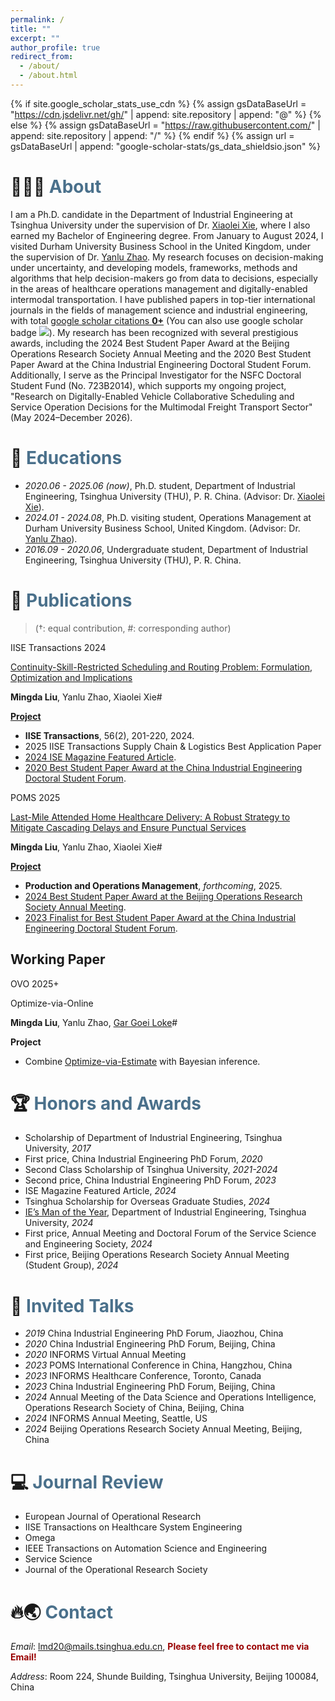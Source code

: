 ```yaml
---
permalink: /
title: ""
excerpt: ""
author_profile: true
redirect_from: 
  - /about/
  - /about.html
---
```


{% if site.google_scholar_stats_use_cdn %}
{% assign gsDataBaseUrl = "https://cdn.jsdelivr.net/gh/" | append: site.repository | append: "@" %}
{% else %}
{% assign gsDataBaseUrl = "https://raw.githubusercontent.com/" | append: site.repository | append: "/" %}
{% endif %}
{% assign url = gsDataBaseUrl | append: "google-scholar-stats/gs_data_shieldsio.json" %}


<span class='anchor' id='about-me'></span>
# 🙋‍♂️🎉 <font color="#4A708B">About</font>
I am a Ph.D. candidate in the Department of Industrial Engineering at Tsinghua University under the supervision of Dr. [Xiaolei Xie](https://scholar.google.com/citations?user=XpGnNI8AAAAJ&hl=en), where I also earned my Bachelor of Engineering degree. From January to August 2024, I visited Durham University Business School in the United Kingdom, under the supervision of Dr. [Yanlu Zhao](https://yanluzhao.com/). 
My research focuses on decision-making under uncertainty, and developing models, frameworks, methods and algorithms that help decision-makers go from data to decisions, especially in the areas of healthcare operations management and digitally-enabled intermodal transportation. I have published papers in top-tier international journals in the fields of management science and industrial engineering, with total <a href='https://scholar.google.com/citations?user=q1cdK9sAAAAJ'>google scholar citations <strong><span id='total_cit'>0+</span></strong></a> (You can also use google scholar badge <a href='https://scholar.google.com/citations?user=q1cdK9sAAAAJ'><img src="https://img.shields.io/endpoint?url={{ url | url_encode }}&logo=Google%20Scholar&labelColor=f6f6f6&color=9cf&style=flat&label=citations"></a>). My research has been recognized with several prestigious awards, including the 2024 Best Student Paper Award at the Beijing Operations Research Society Annual Meeting and the 2020 Best Student Paper Award at the China Industrial Engineering Doctoral Student Forum. Additionally, I serve as the Principal Investigator for the NSFC Doctoral Student Fund (No. 723B2014), which supports my ongoing project, "Research on Digitally-Enabled Vehicle Collaborative Scheduling and Service Operation Decisions for the Multimodal Freight Transport Sector" (May 2024–December 2026).




# 📖 <font color="#4A708B">Educations</font>
- *2020.06 - 2025.06 (now)*, Ph.D. student, Department of Industrial Engineering, Tsinghua University (THU), P. R. China. (Advisor: Dr. [Xiaolei Xie](https://scholar.google.com/citations?user=XpGnNI8AAAAJ&hl=en)). <br>
- *2024.01 - 2024.08*, Ph.D. visiting student, Operations Management at Durham University Business School, United Kingdom. (Advisor: Dr. [Yanlu Zhao](https://yanluzhao.com/)). <br>
- *2016.09 - 2020.06*, Undergraduate student, Department of Industrial Engineering, Tsinghua University (THU), P. R. China.

# 📝 <font color="#4A708B">Publications</font>
> (†: equal contribution, #: corresponding author)

<div class="badge">IISE Transactions 2024</div></div>

[Continuity-Skill-Restricted Scheduling and Routing Problem: Formulation, Optimization and Implications](https://www.tandfonline.com/doi/epdf/10.1080/24725854.2023.2215843?needAccess=true)

**Mingda Liu**, Yanlu Zhao, Xiaolei Xie#

[**Project**](https://scholar.google.com/citations?view_op=view_citation&hl=zh-CN&user=q1cdK9sAAAAJ&citation_for_view=q1cdK9sAAAAJ:u-x6o8ySG0sC) <strong><span class='show_paper_citations' data='q1cdK9sAAAAJ:u-x6o8ySG0sC'></span></strong>
- **IISE Transactions**, 56(2), 201-220, 2024.
- 2025 IISE Transactions Supply Chain & Logistics Best Application Paper
- [2024 ISE Magazine Featured Article](https://www.iise.org/iemagazine/2024-01/html/research/research.html).
- [2020 Best Student Paper Award at the China Industrial Engineering Doctoral Student Forum](https://mp.weixin.qq.com/s/iPGUYpj0OVomeEYKu4W2Xw).

<div class="badge">POMS 2025</div></div>

[Last-Mile Attended Home Healthcare Delivery: A Robust Strategy to Mitigate Cascading Delays and Ensure Punctual Services](https://journals.sagepub.com/doi/abs/10.1177/10591478251318914)

**Mingda Liu**, Yanlu Zhao, Xiaolei Xie#

[**Project**](https://cloud.tsinghua.edu.cn/f/c2cf6587525f4e71bb40/) <strong><span class='show_paper_citations' data='q1cdK9sAAAAJ:d1gkVwhDpl0C'></span></strong>
- **Production and Operations Management**, *forthcoming*, 2025.
- [2024 Best Student Paper Award at the Beijing Operations Research Society Annual Meeting](https://mp.weixin.qq.com/s/hwKTySjk0-GU_UagHYyw6w).
- [2023 Finalist for Best Student Paper Award at the China Industrial Engineering Doctoral Student Forum](https://mp.weixin.qq.com/s/AnyB92uou4trDrS8nmc6Dg).


## Working Paper
<div class="badge">OVO 2025+</div></div>

Optimize-via-Online

**Mingda Liu**, Yanlu Zhao, [Gar Goei Loke](https://scholar.google.com/citations?user=ZmSbpa4AAAAJ&hl=en)#

**Project**
- Combine [Optimize-via-Estimate](https://papers.ssrn.com/sol3/papers.cfm?abstract_id=4561006) with Bayesian inference.

<span class='anchor' id='-honors-and-awards'></span>
# 🏆️ <font color="#4A708B">Honors and Awards</font>
- Scholarship of Department of Industrial Engineering, Tsinghua University, *2017*      
- First price, China Industrial Engineering PhD Forum, *2020* 
- Second Class Scholarship of Tsinghua University,	*2021-2024*
- Second price, China Industrial Engineering PhD Forum, *2023*	
- ISE Magazine Featured Article, *2024*                                                                         
- Tsinghua Scholarship for Overseas Graduate Studies, *2024* 
- [IE’s Man of the Year](https://mp.weixin.qq.com/s/r31Ou-6kimwFKCOgCwEesw), Department of Industrial Engineering, Tsinghua University, *2024*      
- First price, Annual Meeting and Doctoral Forum of the Service Science and Engineering Society,	*2024* 
- First price, Beijing Operations Research Society Annual Meeting (Student Group), *2024*

# 💬 <font color="#4A708B">Invited Talks</font>
- *2019* China Industrial Engineering PhD Forum, Jiaozhou, China
- *2020* China Industrial Engineering PhD Forum, Beijing, China
- *2020* INFORMS Virtual Annual Meeting
- *2023* POMS International Conference in China, Hangzhou, China
- *2023* INFORMS Healthcare Conference, Toronto, Canada
- *2023* China Industrial Engineering PhD Forum, Beijing, China
- *2024* Annual Meeting of the Data Science and Operations Intelligence, Operations Research Society of China, Beijing, China
- *2024* INFORMS Annual Meeting, Seattle, US
- *2024* Beijing Operations Research Society Annual Meeting, Beijing, China

# 💻 <font color="#4A708B">Journal Review</font>  
- European Journal of Operational Research
-	IISE Transactions on Healthcare System Engineering
-	Omega
-	IEEE Transactions on Automation Science and Engineering
-	Service Science
-	Journal of the Operational Research Society

<span class='anchor' id='-contact'></span>
# 🔥🌏️ <font color="#4A708B">Contact</font>
*Email*: lmd20@mails.tsinghua.edu.cn,   **<font color="#990000"> Please feel free to contact me via Email! </font>**

*Address*: Room 224, Shunde Building, Tsinghua University, Beijing 100084, China


